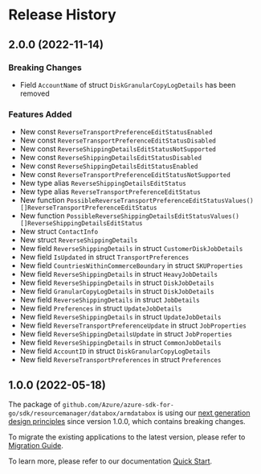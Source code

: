 # Release History

## 2.0.0 (2022-11-14)
### Breaking Changes

- Field `AccountName` of struct `DiskGranularCopyLogDetails` has been removed

### Features Added

- New const `ReverseTransportPreferenceEditStatusEnabled`
- New const `ReverseTransportPreferenceEditStatusDisabled`
- New const `ReverseShippingDetailsEditStatusNotSupported`
- New const `ReverseShippingDetailsEditStatusDisabled`
- New const `ReverseShippingDetailsEditStatusEnabled`
- New const `ReverseTransportPreferenceEditStatusNotSupported`
- New type alias `ReverseShippingDetailsEditStatus`
- New type alias `ReverseTransportPreferenceEditStatus`
- New function `PossibleReverseTransportPreferenceEditStatusValues() []ReverseTransportPreferenceEditStatus`
- New function `PossibleReverseShippingDetailsEditStatusValues() []ReverseShippingDetailsEditStatus`
- New struct `ContactInfo`
- New struct `ReverseShippingDetails`
- New field `ReverseShippingDetails` in struct `CustomerDiskJobDetails`
- New field `IsUpdated` in struct `TransportPreferences`
- New field `CountriesWithinCommerceBoundary` in struct `SKUProperties`
- New field `ReverseShippingDetails` in struct `HeavyJobDetails`
- New field `ReverseShippingDetails` in struct `DiskJobDetails`
- New field `GranularCopyLogDetails` in struct `DiskJobDetails`
- New field `ReverseShippingDetails` in struct `JobDetails`
- New field `Preferences` in struct `UpdateJobDetails`
- New field `ReverseShippingDetails` in struct `UpdateJobDetails`
- New field `ReverseTransportPreferenceUpdate` in struct `JobProperties`
- New field `ReverseShippingDetailsUpdate` in struct `JobProperties`
- New field `ReverseShippingDetails` in struct `CommonJobDetails`
- New field `AccountID` in struct `DiskGranularCopyLogDetails`
- New field `ReverseTransportPreferences` in struct `Preferences`


## 1.0.0 (2022-05-18)

The package of `github.com/Azure/azure-sdk-for-go/sdk/resourcemanager/databox/armdatabox` is using our [next generation design principles](https://azure.github.io/azure-sdk/general_introduction.html) since version 1.0.0, which contains breaking changes.

To migrate the existing applications to the latest version, please refer to [Migration Guide](https://aka.ms/azsdk/go/mgmt/migration).

To learn more, please refer to our documentation [Quick Start](https://aka.ms/azsdk/go/mgmt).